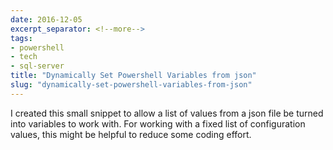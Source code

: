 ```yaml
---
date: 2016-12-05
excerpt_separator: <!--more-->
tags:
- powershell
- tech
- sql-server
title: "Dynamically Set Powershell Variables from json"
slug: "dynamically-set-powershell-variables-from-json"
---
```


I created this small snippet to allow a list of values from a json file be turned into variables to work with. For working with a fixed list of configuration values, this might be helpful to reduce some coding effort.
<!--more-->
<script src="https://gist.github.com/sheldonhull/dbbc8356028264047fd742b56c5ee27e.js"></script>
